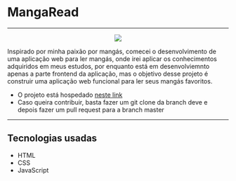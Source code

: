 # MangaRead

<hr>

<div align="center"> 
<img src="https://img.elo7.com.br/product/600x380/389C2C3/papel-de-parede-adesivo-teens-mangas-quadrinhos-hq-one-piece-harry.jpg">
</div>

<p> Inspirado por minha paixão por mangás, comecei o desenvolvimento de uma aplicação web para ler mangás, onde irei aplicar os conhecimentos adquiridos em meus estudos,
  por enquanto está em desenvolviemnto apenas a parte frontend da aplicação, mas o objetivo desse projeto é construir uma aplicação web funcional para ler seus mangás 
  favoritos.</p>
  
  - O projeto está hospedado <a href="https://manga-read.netlify.app/">neste link</a>
  - Caso queira contribuir, basta fazer um git clone da branch deve e depois fazer um pull request para a branch master
  
  <hr>
  
  ## Tecnologias usadas
  
  - HTML
  - CSS
  - JavaScript
